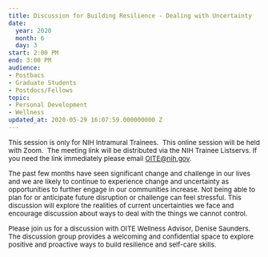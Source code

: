 ```yaml
---
title: Discussion for Building Resilience - Dealing with Uncertainty
date:
  year: 2020
  month: 6
  day: 3
start: 2:00 PM
end: 3:00 PM
audience:
- Postbacs
- Graduate Students
- Postdocs/Fellows
topic:
- Personal Development
- Wellness
updated_at: 2020-05-29 16:07:59.000000000 Z
---
```

<span style="font-size: 10pt;">This session is only for NIH Intramural
Trainees.  This online session will be held with Zoom.  The meeting link
will be distributed via the NIH Trainee Listservs. If you need the link
immediately please email OITE@nih.gov.</span>

<span style="font-size: 10pt;">The past few months have seen significant
change and challenge in our lives and we are likely to continue to
experience change and uncertainty as opportunities to further engage in
our communities increase. Not being able to plan for or anticipate
future disruption or challenge can feel stressful. This discussion will
explore the realities of current uncertainties we face and encourage
discussion about ways to deal with the things we cannot control.</span>

<span style="font-size: 10pt;">Please join us for a discussion with OITE
Wellness Advisor, Denise Saunders. The discussion group provides a
welcoming and confidential space to explore positive and proactive ways
to build resilience and self-care skills.</span>

